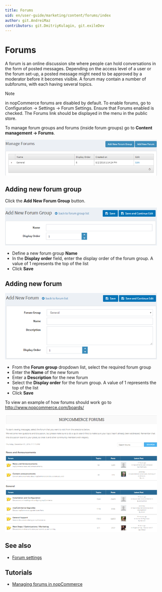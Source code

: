 ```yaml
---
title: Forums
uid: en/user-guide/marketing/content/forums/index
author: git.AndreiMaz
contributors: git.DmitriyKulagin, git.exileDev
---
```


# Forums

A forum is an online discussion site where people can hold conversations in the form of posted messages. Depending on the access level of a user or the forum set-up, a posted message might need to be approved by a moderator before it becomes visible. A forum may contain a number of subforums, with each having several topics.

> [!NOTE]
>
> in nopCommerce forums are disabled by default. To enable forums, go to Configuration → Settings → Forum Settings. Ensure that Forums enabled is checked. The Forums link should be displayed in the menu in the public store.

To manage forum groups and forums (inside forum groups) go to **Content management → Forums**.

![Manage Forums](_static/index/forums1.png)

## Adding new forum group

Click the **Add New Forum Group** button.

![Add New Forum Group](_static/index/forums2.png)

- Define a new forum group **Name**
- In the **Display order** field, enter the display order of the forum group. A value of 1 represents the top of the list
- Click **Save**

## Adding new forum

![Adding new forum](_static/index/forums3.png)

- From the **Forum group** dropdown list, select the required forum group
- Enter the **Name** of the new forum
- Enter a **Description** for the new forum
- Select the **Display order** for the forum group. A value of 1 represents the top of the list
- Click **Save**

To view an example of how forums should work go to <http://www.nopcommerce.com/boards/>

![nopCommerce forums](_static/index/forums4.png)

## See also

- [Forum settings](xref:en/user-guide/marketing/content/forums/settings)

## Tutorials

- [Managing forums in nopCommerce](https://www.youtube.com/watch?v=wW2QvC4WA_8)
